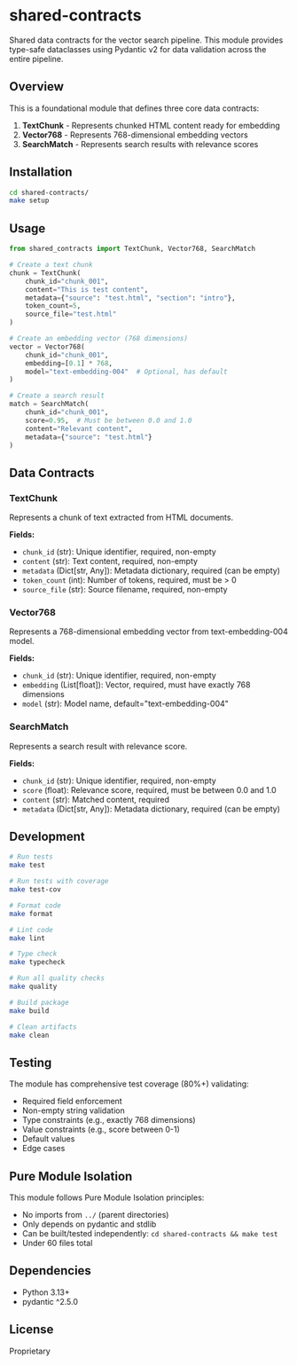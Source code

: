 # shared-contracts

Shared data contracts for the vector search pipeline. This module provides type-safe dataclasses using Pydantic v2 for data validation across the entire pipeline.

## Overview

This is a foundational module that defines three core data contracts:

1. **TextChunk** - Represents chunked HTML content ready for embedding
2. **Vector768** - Represents 768-dimensional embedding vectors
3. **SearchMatch** - Represents search results with relevance scores

## Installation

```bash
cd shared-contracts/
make setup
```

## Usage

```python
from shared_contracts import TextChunk, Vector768, SearchMatch

# Create a text chunk
chunk = TextChunk(
    chunk_id="chunk_001",
    content="This is test content",
    metadata={"source": "test.html", "section": "intro"},
    token_count=5,
    source_file="test.html"
)

# Create an embedding vector (768 dimensions)
vector = Vector768(
    chunk_id="chunk_001",
    embedding=[0.1] * 768,
    model="text-embedding-004"  # Optional, has default
)

# Create a search result
match = SearchMatch(
    chunk_id="chunk_001",
    score=0.95,  # Must be between 0.0 and 1.0
    content="Relevant content",
    metadata={"source": "test.html"}
)
```

## Data Contracts

### TextChunk

Represents a chunk of text extracted from HTML documents.

**Fields:**
- `chunk_id` (str): Unique identifier, required, non-empty
- `content` (str): Text content, required, non-empty
- `metadata` (Dict[str, Any]): Metadata dictionary, required (can be empty)
- `token_count` (int): Number of tokens, required, must be > 0
- `source_file` (str): Source filename, required, non-empty

### Vector768

Represents a 768-dimensional embedding vector from text-embedding-004 model.

**Fields:**
- `chunk_id` (str): Unique identifier, required, non-empty
- `embedding` (List[float]): Vector, required, must have exactly 768 dimensions
- `model` (str): Model name, default="text-embedding-004"

### SearchMatch

Represents a search result with relevance score.

**Fields:**
- `chunk_id` (str): Unique identifier, required, non-empty
- `score` (float): Relevance score, required, must be between 0.0 and 1.0
- `content` (str): Matched content, required
- `metadata` (Dict[str, Any]): Metadata dictionary, required (can be empty)

## Development

```bash
# Run tests
make test

# Run tests with coverage
make test-cov

# Format code
make format

# Lint code
make lint

# Type check
make typecheck

# Run all quality checks
make quality

# Build package
make build

# Clean artifacts
make clean
```

## Testing

The module has comprehensive test coverage (80%+) validating:

- Required field enforcement
- Non-empty string validation
- Type constraints (e.g., exactly 768 dimensions)
- Value constraints (e.g., score between 0-1)
- Default values
- Edge cases

## Pure Module Isolation

This module follows Pure Module Isolation principles:

- No imports from `../` (parent directories)
- Only depends on pydantic and stdlib
- Can be built/tested independently: `cd shared-contracts && make test`
- Under 60 files total

## Dependencies

- Python 3.13+
- pydantic ^2.5.0

## License

Proprietary
